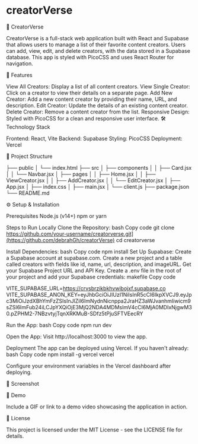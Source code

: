 # creatorVerse
🚀 CreatorVerse

CreatorVerse is a full-stack web application built with React and Supabase that allows users to manage a list of their favorite content creators. Users can add, view, edit, and delete creators, with the data stored in a Supabase database. This app is styled with PicoCSS and uses React Router for navigation.


🌟 Features

View All Creators: Display a list of all content creators.
View Single Creator: Click on a creator to view their details on a separate page.
Add New Creator: Add a new content creator by providing their name, URL, and description.
Edit Creator: Update the details of an existing content creator.
Delete Creator: Remove a content creator from the list.
Responsive Design: Styled with PicoCSS for a clean and responsive user interface.
🛠️ Technology Stack

Frontend: React, Vite
Backend: Supabase
Styling: PicoCSS
Deployment: Vercel

📂 Project Structure

├── public
│   └── index.html
├── src
│   ├── components
│   │   ├── Card.jsx
│   │   └── Navbar.jsx
│   ├── pages
│   │   ├── Home.jsx
│   │   ├── ViewCreator.jsx
│   │   ├── AddCreator.jsx
│   │   └── EditCreator.jsx
│   ├── App.jsx
│   ├── index.css
│   ├── main.jsx
│   └── client.js
├── package.json
└── README.md

⚙️ Setup & Installation

Prerequisites
Node.js (v14+)
npm or yarn

Steps to Run Locally
Clone the Repository:
bash
Copy code
git clone https://github.com/your-username/creatorverse.git](https://github.com/debrahGh/creatorVerse)
cd creatorverse

Install Dependencies:
bash
Copy code
npm install
Set Up Supabase:
Create a Supabase account at supabase.com.
Create a new project and a table called creators with fields like id, name, url, description, and imageURL.
Get your Supabase Project URL and API Key.
Create a .env file in the root of your project and add your Supabase credentials:
makefile
Copy code

VITE_SUPABASE_URL=https://crvsbrzikbkhvwibojxf.supabase.co
VITE_SUPABASE_ANON_KEY=eyJhbGciOiJIUzI1NiIsInR5cCI6IkpXVCJ9.eyJpc3MiOiJzdXBhYmFzZSIsInJlZiI6ImNydnNicnppa2JraHZ3aWJvanhmIiwicm9sZSI6ImFub24iLCJpYXQiOjE3MjQ2NDA4MDMsImV4cCI6MjA0MDIxNjgwM30.pZPHM2-7NBzvtyjTqnXRKMuB-SDfz5tPjuSFTVEecRY

Run the App:
bash
Copy code
npm run dev

Open the App:
Visit http://localhost:3000 to view the app.

Deployment
The app can be deployed using Vercel. If you haven't already:
bash
Copy code
npm install -g vercel
vercel

Configure your environment variables in the Vercel dashboard after deploying.

🎨 Screenshot

🎥 Demo

Include a GIF or link to a demo video showcasing the application in action.

📜 License

This project is licensed under the MIT License - see the LICENSE file for details.

